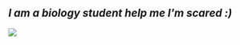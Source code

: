 

## _I am a biology student help me I'm scared :)_

![](https://pics.awwmemes.com/bioinformatics-be-like-72298002.png)

